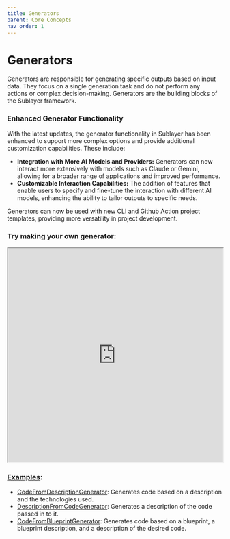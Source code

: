 ```yaml
---
title: Generators
parent: Core Concepts
nav_order: 1
---
```

# Generators

Generators are responsible for generating specific outputs based on input data. They focus on a single generation task and do not perform any actions or complex decision-making. Generators are the building blocks of the Sublayer framework.

### Enhanced Generator Functionality

With the latest updates, the generator functionality in Sublayer has been enhanced to support more complex options and provide additional customization capabilities. These include:

- **Integration with More AI Models and Providers:** Generators can now interact more extensively with models such as Claude or Gemini, allowing for a broader range of applications and improved performance.
- **Customizable Interaction Capabilities:** The addition of features that enable users to specify and fine-tune the interaction with different AI models, enhancing the ability to tailor outputs to specific needs.

Generators can now be used with new CLI and Github Action project templates, providing more versatility in project development.

### Try making your own generator:

<iframe src="https://blueprints.sublayer.com/interactive-code-generator/sublayer-generators?example=true" width="100%" height="500px"></iframe>

### [Examples](https://github.com/sublayerapp/sublayer/tree/main/examples):

* [CodeFromDescriptionGenerator](https://github.com/sublayerapp/sublayer/blob/main/examples/code_from_description_generator.rb): Generates code based on a description and the technologies used.
* [DescriptionFromCodeGenerator](https://github.com/sublayerapp/sublayer/blob/main/examples/description_from_code_generator.rb): Generates a description of the code passed in to it.
* [CodeFromBlueprintGenerator](https://github.com/sublayerapp/sublayer/blob/main/examples/code_from_blueprint_generator.rb): Generates code based on a blueprint, a blueprint description, and a description of the desired code.

